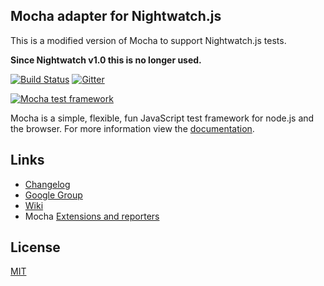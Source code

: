 ## Mocha adapter for Nightwatch.js

This is a modified version of Mocha to support Nightwatch.js tests.

__Since Nightwatch v1.0 this is no longer used.__

[![Build Status](https://api.travis-ci.org/mochajs/mocha.svg?branch=master)](http://travis-ci.org/mochajs/mocha) [![Gitter](https://badges.gitter.im/Join%20Chat.svg)](https://gitter.im/mochajs/mocha?utm_source=badge&utm_medium=badge&utm_campaign=pr-badge&utm_content=badge)

[![Mocha test framework](http://f.cl.ly/items/3l1k0n2A1U3M1I1L210p/Screen%20Shot%202012-02-24%20at%202.21.43%20PM.png)](http://mochajs.org)

  Mocha is a simple, flexible, fun JavaScript test framework for node.js and the browser. For more information view the [documentation](http://mochajs.org).

## Links

  - [Changelog](https://github.com/mochajs/mocha/blob/master/CHANGELOG.md)
  - [Google Group](http://groups.google.com/group/mochajs)
  - [Wiki](https://github.com/mochajs/mocha/wiki)
  - Mocha [Extensions and reporters](https://github.com/mochajs/mocha/wiki)

## License

[MIT](LICENSE)
